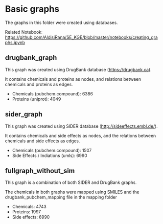 # Basic graphs

The graphs in this folder were created using databases.

Related Notebook: https://github.com/AldisiRana/SE_KGE/blob/master/notebooks/creating_graphs.ipynb

## drugbank_graph

This graph was created using DrugBank database (https://drugbank.ca).

It contains chemicals and proteins as nodes, and relations between chemicals and proteins as edges.</br>

- Chemicals (pubchem.compound): 6386
- Proteins (uniprot): 4049

## sider_graph

This graph was created using SIDER database (http://sideeffects.embl.de/).

It contains chemicals and side effects as nodes, and the relations between chemicals and side effects as edges.

- Chemicals (pubchem.compound): 1507
- Side Effects / Indiations (umls): 6990

## fullgraph_without_sim

This graph is a combination of both SIDER and DrugBank graphs. 

The chemicals in both graphs were mapped using SMILES and the drugbank_pubchem_mapping file in the mapping folder

- Chemicals: 4743
- Proteins: 1997
- Side effects: 6990
